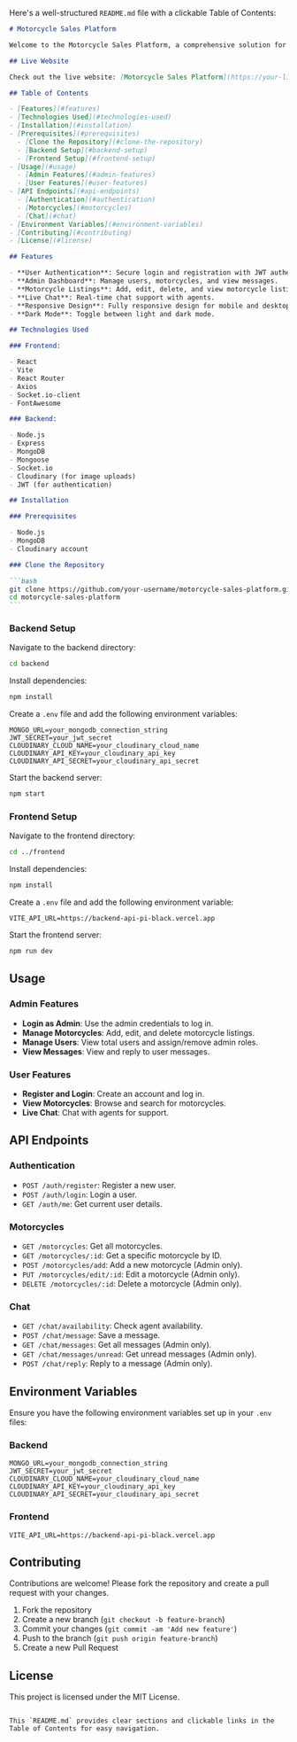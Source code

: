 Here's a well-structured `README.md` file with a clickable Table of Contents:

````markdown
# Motorcycle Sales Platform

Welcome to the Motorcycle Sales Platform, a comprehensive solution for buying and selling motorcycles. This platform is built using the MERN stack (MongoDB, Express, React, Node.js) and is designed to provide a seamless experience for both buyers and sellers.

## Live Website

Check out the live website: [Motorcycle Sales Platform](https://your-live-website-url.com)

## Table of Contents

- [Features](#features)
- [Technologies Used](#technologies-used)
- [Installation](#installation)
- [Prerequisites](#prerequisites)
  - [Clone the Repository](#clone-the-repository)
  - [Backend Setup](#backend-setup)
  - [Frontend Setup](#frontend-setup)
- [Usage](#usage)
  - [Admin Features](#admin-features)
  - [User Features](#user-features)
- [API Endpoints](#api-endpoints)
  - [Authentication](#authentication)
  - [Motorcycles](#motorcycles)
  - [Chat](#chat)
- [Environment Variables](#environment-variables)
- [Contributing](#contributing)
- [License](#license)

## Features

- **User Authentication**: Secure login and registration with JWT authentication.
- **Admin Dashboard**: Manage users, motorcycles, and view messages.
- **Motorcycle Listings**: Add, edit, delete, and view motorcycle listings.
- **Live Chat**: Real-time chat support with agents.
- **Responsive Design**: Fully responsive design for mobile and desktop devices.
- **Dark Mode**: Toggle between light and dark mode.

## Technologies Used

### Frontend:

- React
- Vite
- React Router
- Axios
- Socket.io-client
- FontAwesome

### Backend:

- Node.js
- Express
- MongoDB
- Mongoose
- Socket.io
- Cloudinary (for image uploads)
- JWT (for authentication)

## Installation

### Prerequisites

- Node.js
- MongoDB
- Cloudinary account

### Clone the Repository

```bash
git clone https://github.com/your-username/motorcycle-sales-platform.git
cd motorcycle-sales-platform
```
````

### Backend Setup

Navigate to the backend directory:

```bash
cd backend
```

Install dependencies:

```bash
npm install
```

Create a `.env` file and add the following environment variables:

```plaintext
MONGO_URL=your_mongodb_connection_string
JWT_SECRET=your_jwt_secret
CLOUDINARY_CLOUD_NAME=your_cloudinary_cloud_name
CLOUDINARY_API_KEY=your_cloudinary_api_key
CLOUDINARY_API_SECRET=your_cloudinary_api_secret
```

Start the backend server:

```bash
npm start
```

### Frontend Setup

Navigate to the frontend directory:

```bash
cd ../frontend
```

Install dependencies:

```bash
npm install
```

Create a `.env` file and add the following environment variable:

```plaintext
VITE_API_URL=https://backend-api-pi-black.vercel.app
```

Start the frontend server:

```bash
npm run dev
```

## Usage

### Admin Features

- **Login as Admin**: Use the admin credentials to log in.
- **Manage Motorcycles**: Add, edit, and delete motorcycle listings.
- **Manage Users**: View total users and assign/remove admin roles.
- **View Messages**: View and reply to user messages.

### User Features

- **Register and Login**: Create an account and log in.
- **View Motorcycles**: Browse and search for motorcycles.
- **Live Chat**: Chat with agents for support.

## API Endpoints

### Authentication

- `POST /auth/register`: Register a new user.
- `POST /auth/login`: Login a user.
- `GET /auth/me`: Get current user details.

### Motorcycles

- `GET /motorcycles`: Get all motorcycles.
- `GET /motorcycles/:id`: Get a specific motorcycle by ID.
- `POST /motorcycles/add`: Add a new motorcycle (Admin only).
- `PUT /motorcycles/edit/:id`: Edit a motorcycle (Admin only).
- `DELETE /motorcycles/:id`: Delete a motorcycle (Admin only).

### Chat

- `GET /chat/availability`: Check agent availability.
- `POST /chat/message`: Save a message.
- `GET /chat/messages`: Get all messages (Admin only).
- `GET /chat/messages/unread`: Get unread messages (Admin only).
- `POST /chat/reply`: Reply to a message (Admin only).

## Environment Variables

Ensure you have the following environment variables set up in your `.env` files:

### Backend

```plaintext
MONGO_URL=your_mongodb_connection_string
JWT_SECRET=your_jwt_secret
CLOUDINARY_CLOUD_NAME=your_cloudinary_cloud_name
CLOUDINARY_API_KEY=your_cloudinary_api_key
CLOUDINARY_API_SECRET=your_cloudinary_api_secret
```

### Frontend

```plaintext
VITE_API_URL=https://backend-api-pi-black.vercel.app
```

## Contributing

Contributions are welcome! Please fork the repository and create a pull request with your changes.

1. Fork the repository
2. Create a new branch (`git checkout -b feature-branch`)
3. Commit your changes (`git commit -am 'Add new feature'`)
4. Push to the branch (`git push origin feature-branch`)
5. Create a new Pull Request

## License

This project is licensed under the MIT License.

```

This `README.md` provides clear sections and clickable links in the Table of Contents for easy navigation.
```
